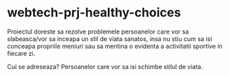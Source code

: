 # webtech-prj-healthy-choices

Proiectul doreste sa rezolve problemele persoanelor care vor sa slabeasca/vor sa inceapa un stil de viata sanatos, insa nu stiu cum sa isi conceapa propriile meniuri sau sa mentina o evidenta a activitatii sportive in fiecare zi.


Cui se adreseaza?
Persoanelor care vor sa isi schimbe stilul de viata.
